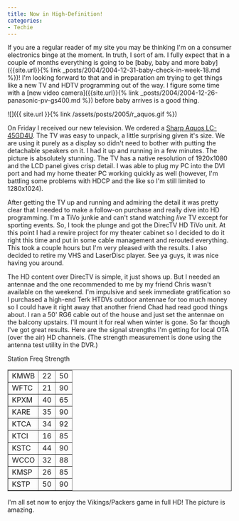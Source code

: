 ```yaml
---
title: Now in High-Definition!
categories:
- Techie
---
```


If you are a regular reader of my site you may be thinking I'm on a consumer electronics binge at the moment. In truth, I sort of am. I fully expect that in a couple of months everything is going to be [baby, baby and more baby]({{site.url}}{% link _posts/2004/2004-12-31-baby-check-in-week-18.md %})! I'm looking forward to that and in preparation am trying to get things like a new TV and HDTV programming out of the way. I figure some time with a [new video camera]({{site.url}}{% link _posts/2004/2004-12-26-panasonic-pv-gs400.md %}) before baby arrives is a good thing.

![]({{ site.url }}{% link /assets/posts/2005/r_aquos.gif %})

On Friday I received our new television. We ordered a [Sharp Aquos LC-45GD4U](http://www.sharpusa.com/products/ModelLanding/0,1058,1427,00.html). The TV was easy to unpack, a little surprising given it's size. We are using it purely as a display so didn't need to bother with putting the detachable speakers on it. I had it up and running in a few minutes. The picture is absolutely stunning. The TV has a native resolution of 1920x1080 and the LCD panel gives crisp detail. I was able to plug my PC into the DVI port and had my home theater PC working quickly as well (however, I'm battling some problems with HDCP and the like so I'm still limited to 1280x1024).

After getting the TV up and running and admiring the detail it was pretty clear that I needed to make a follow-on purchase and really dive into HD programming. I'm a TiVo junkie and can't stand watching _live_ TV except for sporting events. So, I took the plunge and got the DirecTV HD TiVo unit. At this point I had a rewire project for my theater cabinet so I decided to do it right this time and put in some cable management and rerouted everything. This took a couple hours but I'm very pleased with the results. I also decided to retire my VHS and LaserDisc player. See ya guys, it was nice having you around.

The HD content over DirecTV is simple, it just shows up. But I needed an antennae and the one recommended to me by my friend Chris wasn't available on the weekend. I'm impulsive and seek immediate gratification so I purchased a high-end Terk HTDVs outdoor antennae for too much money so I could have it right away that another friend Chad had read good things about. I ran a 50' RG6 cable out of the house and just set the antennae on the balcony upstairs. I'll mount it for real when winter is gone. So far though I've got great results. Here are the signal strengths I'm getting for local OTA (over the air) HD channels. (The strength measurement is done using the antenna test utility in the DVR.)


<table cellpadding="2" width="300" align="center" cellspacing="0" border="1" >
<tbody align="middle" >
<tr >
Station
Freq
Strength
</tr>
<tr >

<td align="left" >KMWB
</td>

<td >22
</td>

<td >50
</td>
</tr>
<tr >

<td align="left" >WFTC
</td>

<td >21
</td>

<td >90
</td>
</tr>
<tr >

<td align="left" >KPXM
</td>

<td >40
</td>

<td >65
</td>
</tr>
<tr >

<td align="left" >KARE
</td>

<td >35
</td>

<td >90
</td>
</tr>
<tr >

<td align="left" >KTCA
</td>

<td >34
</td>

<td >92
</td>
</tr>
<tr >

<td align="left" >KTCI
</td>

<td >16
</td>

<td >85
</td>
</tr>
<tr >

<td align="left" >KSTC
</td>

<td >44
</td>

<td >90
</td>
</tr>
<tr >

<td align="left" >WCCO
</td>

<td >32
</td>

<td >88
</td>
</tr>
<tr >

<td align="left" >KMSP
</td>

<td >26
</td>

<td >85
</td>
</tr>
<tr >

<td align="left" >KSTP
</td>

<td >50
</td>

<td >90
</td>
</tr>
</tbody>
</table>


I'm all set now to enjoy the Vikings/Packers game in full HD! The picture is amazing.
